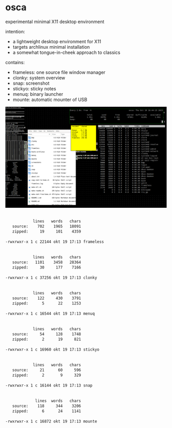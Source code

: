 # osca

experimental minimal X11 desktop environment

intention:
* a lightweight desktop environment for X11
* targets archlinux minimal installation
* a somewhat tongue-in-cheek approach to classics

contains:
* frameless: one source file window manager
* clonky: system overview
* snap: screenshot
* stickyo: sticky notes
* menuq: binary launcher
* mounte: automatic mounter of USB

![screenshot](screenshots/frameless-archlinux-1.png)

```

            lines   words   chars
   source:    702    1965   18091
   zipped:     19     101    4359

-rwxrwxr-x 1 c 22144 okt 19 17:13 frameless


            lines   words   chars
   source:   1101    3458   28364
   zipped:     30     177    7166

-rwxrwxr-x 1 c 37256 okt 19 17:13 clonky


            lines   words   chars
   source:    122     430    3791
   zipped:      5      22    1253

-rwxrwxr-x 1 c 16544 okt 19 17:13 menuq


            lines   words   chars
   source:     54     128    1748
   zipped:      2      19     821

-rwxrwxr-x 1 c 16960 okt 19 17:13 stickyo


            lines   words   chars
   source:     21      60     596
   zipped:      2       9     329

-rwxrwxr-x 1 c 16144 okt 19 17:13 snap


             lines  words   chars
   source:    118     344    3206
   zipped:      6      24    1141

-rwxrwxr-x 1 c 16872 okt 19 17:13 mounte

```
